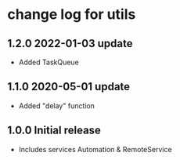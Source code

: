 # change log for utils

## 1.2.0 2022-01-03 update

- Added TaskQueue

## 1.1.0 2020-05-01 update

- Added "delay" function

## 1.0.0 Initial release

- Includes services Automation & RemoteService
